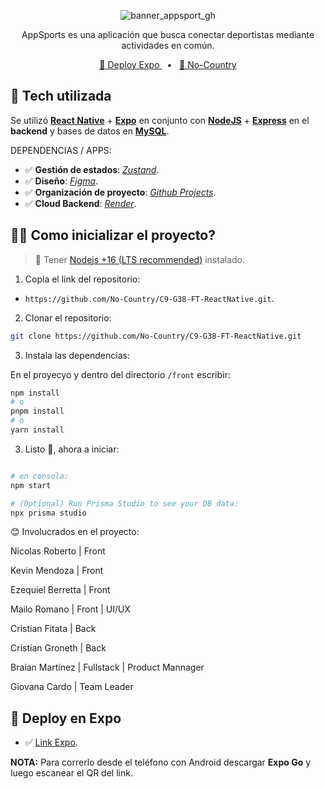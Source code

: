 <div align="center">


![banner_appsport_gh](https://user-images.githubusercontent.com/87555292/222887556-46bbdee8-236b-43eb-bae7-b8eac87cf56e.jpg)


<p>AppSports es una aplicación que busca conectar deportistas mediante actividades en común.</p>

<a href="https://expo.dev/@ezequielmatiasb/no-sports?serviceType=classic&distribution=expo-go">🚀 Deploy Expo </a>
<span>&nbsp;&nbsp;•&nbsp;&nbsp;</span>
<a href="https://www.nocountry.tech/">🧩 No-Country </a>

</div>

## 🦾 Tech utilizada

Se utilizó [**React Native**](https://reactnative.dev/) + [**Expo**](https://expo.dev/) en conjunto con [**NodeJS**](https://nodejs.org/en/) + [**Express**](https://www.npmjs.com/package/express) en el **backend** y bases de datos en [**MySQL**](https://www.mysql.com/).

DEPENDENCIAS / APPS:   

- ✅ **Gestión de estados**: [*Zustand*](https://github.com/pmndrs/zustand).
- ✅ **Diseño**: [*Figma*](https://figma.com).
- ✅ **Organización de proyecto**: [*Github Projects*](https://docs.github.com/en/issues/planning-and-tracking-with-projects/creating-projects/creating-a-project).
- ✅ **Cloud Backend**: [*Render*](https://render.com/).



## 👨‍🚀 Como inicializar el proyecto?

> 🚧 Tener [Nodejs +16 (LTS recommended)](https://nodejs.org/en/) instalado.

1. Copia el link del repositorio:

- `https://github.com/No-Country/C9-G38-FT-ReactNative.git`.

2. Clonar el repositorio:

```bash
git clone https://github.com/No-Country/C9-G38-FT-ReactNative.git
```

3. Instala las dependencias:

En el proyecyo y dentro del directorio `/front` escribir:

```bash
npm install
# o
pnpm install
# o
yarn install
```


3. Listo 🥳, ahora a iniciar:

```bash

# en consola:
npm start

# (Optional) Run Prisma Studio to see your DB data:
npx prisma studio
```

😊 Involucrados en el proyecto:



Nicolas Roberto | Front

Kevin Mendoza | Front

Ezequiel Berretta | Front  

Mailo Romano | Front | UI/UX

Cristian Fitata | Back 

Cristian Groneth | Back 

Braian Martinez | Fullstack | Product Mannager

Giovana Cardo | Team Leader







<p></p>

## 🎉 Deploy en Expo

- ✅ [Link Expo](https://expo.dev/@ezequielmatiasb/no-sports?serviceType=classic&distribution=expo-go).

**NOTA:** Para correrlo desde el teléfono con Android descargar **Expo Go** y luego escanear el QR del link.


